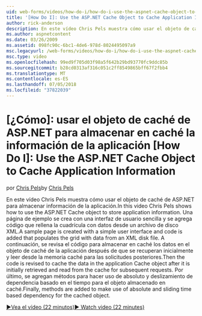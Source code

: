 ```yaml
---
uid: web-forms/videos/how-do-i/how-do-i-use-the-aspnet-cache-object-to-cache-application-information
title: '[How Do I]: Use the ASP.NET Cache Object to Cache Application Information | Microsoft Docs'
author: rick-anderson
description: En este vídeo Chris Pels muestra cómo usar el objeto de caché de ASP.NET para almacenar información de la aplicación. Una página de ejemplo se crea con una interfaz de usuario sencilla un...
ms.author: aspnetcontent
ms.date: 03/26/2009
ms.assetid: 098fc90c-6bc1-4de6-978d-8024495097a9
msc.legacyurl: /web-forms/videos/how-do-i/how-do-i-use-the-aspnet-cache-object-to-cache-application-information
msc.type: video
ms.openlocfilehash: 99ed9f705d03f98a5f642b29bd93770fc9ddc85b
ms.sourcegitcommit: b28cd0313af316c051c2ff8549865bff67f2fbb4
ms.translationtype: MT
ms.contentlocale: es-ES
ms.lasthandoff: 07/05/2018
ms.locfileid: "37822039"
---
```

<a name="how-do-i-use-the-aspnet-cache-object-to-cache-application-information"></a>[¿Cómo]: usar el objeto de caché de ASP.NET para almacenar en caché la información de la aplicación
[How Do I]: Use the ASP.NET Cache Object to Cache Application Information
====================
<span data-ttu-id="ff04b-104">por [Chris Pels](https://twitter.com/chrispels)</span><span class="sxs-lookup"><span data-stu-id="ff04b-104">by [Chris Pels](https://twitter.com/chrispels)</span></span>

<span data-ttu-id="ff04b-105">En este vídeo Chris Pels muestra cómo usar el objeto de caché de ASP.NET para almacenar información de la aplicación.</span><span class="sxs-lookup"><span data-stu-id="ff04b-105">In this video Chris Pels shows how to use the ASP.NET Cache object to store application information.</span></span> <span data-ttu-id="ff04b-106">Una página de ejemplo se crea con una interfaz de usuario sencilla y se agrega código que rellena la cuadrícula con datos desde un archivo de disco XML.</span><span class="sxs-lookup"><span data-stu-id="ff04b-106">A sample page is created with a simple user interface and code is added that populates the grid with data from an XML disk file.</span></span> <span data-ttu-id="ff04b-107">A continuación, se revisa el código para almacenar en caché los datos en el objeto de caché de la aplicación después de que se recuperan inicialmente y leer desde la memoria caché para las solicitudes posteriores.</span><span class="sxs-lookup"><span data-stu-id="ff04b-107">Then the code is revised to cache the data in the application Cache object after it is initially retrieved and read from the cache for subsequent requests.</span></span> <span data-ttu-id="ff04b-108">Por último, se agregan métodos para hacer uso de absoluto y deslizamiento de dependencia basado en el tiempo para el objeto almacenado en caché.</span><span class="sxs-lookup"><span data-stu-id="ff04b-108">Finally, methods are added to make use of absolute and sliding time based dependency for the cached object.</span></span>

[<span data-ttu-id="ff04b-109">&#9654;Vea el vídeo (22 minutos)</span><span class="sxs-lookup"><span data-stu-id="ff04b-109">&#9654; Watch video (22 minutes)</span></span>](https://channel9.msdn.com/Blogs/ASP-NET-Site-Videos/how-do-i-use-the-aspnet-cache-object-to-cache-application-information)
